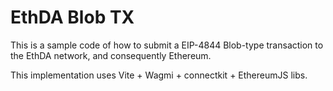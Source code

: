 # EthDA Blob TX

This is a sample code of how to submit a EIP-4844 Blob-type transaction to the EthDA network, and consequently Ethereum.

This implementation uses Vite + Wagmi + connectkit + EthereumJS libs.
